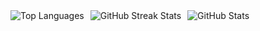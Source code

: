 

<!--
## Hi there 👋
**l-quincy01/l-quincy01** is a ✨ _special_ ✨ repository because its `README.md` (this file) appears on your GitHub profile.

Here are some ideas to get you started:

- 🔭 I’m currently working on various personal projects
- 🌱 I’m currently learning various technologies, tools and languages.
- 👯 I’m looking to collaborate on ...
- 🤔 I’m looking for help with ...
- 💬 Ask me about ...
- 📫 How to reach me: ...
- 😄 Pronouns: ...
- ⚡ Fun fact: ...
-->

<div style="display: flex; flex-wrap: wrap; gap: 10px;">

<img src="https://github-readme-stats.vercel.app/api/top-langs/?username=l-quincy01&theme=dark&show_icons=true&hide_border=true&layout=compact" alt="Top Languages" />

<img src="https://github-readme-streak-stats.herokuapp.com/?user=l-quincy01&theme=dark&hide_border=true" alt="GitHub Streak Stats" />

<img src="https://github-readme-stats.vercel.app/api?username=l-quincy01&theme=dark&show_icons=true&hide_border=true&count_private=true" alt="GitHub Stats" />

</div>

